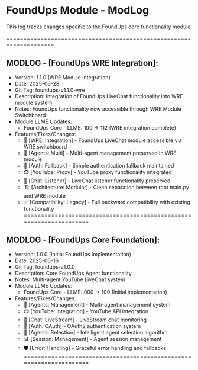 # FoundUps Module - ModLog

This log tracks changes specific to the FoundUps core functionality module.

====================================================================
## MODLOG - [FoundUps WRE Integration]:
- Version: 1.1.0 (WRE Module Integration)
- Date: 2025-06-28
- Git Tag: foundups-v1.1.0-wre
- Description: Integration of FoundUps LiveChat functionality into WRE module system
- Notes: FoundUps functionality now accessible through WRE Module Switchboard
- Module LLME Updates:
  - FoundUps Core - LLME: 100 -> 112 (WRE integration complete)
- Features/Fixes/Changes:
  - 🔌 [WRE: Integration] - FoundUps LiveChat module accessible via WRE switchboard
  - 🤖 [Agents: Multi] - Multi-agent management preserved in WRE module
  - 🔄 [Auth: Fallback] - Simple authentication fallback maintained
  - 📺 [YouTube: Proxy] - YouTube proxy functionality integrated
  - 💬 [Chat: Listener] - LiveChat listener functionality preserved
  - 🏗️ [Architecture: Modular] - Clean separation between root main.py and WRE module
  - ✅ [Compatibility: Legacy] - Full backward compatibility with existing functionality
====================================================================

## MODLOG - [FoundUps Core Foundation]:
- Version: 1.0.0 (Initial FoundUps Implementation)
- Date: 2025-06-16
- Git Tag: foundups-v1.0.0
- Description: Core FoundUps Agent functionality
- Notes: Multi-agent YouTube LiveChat system
- Module LLME Updates:
  - FoundUps Core - LLME: 000 -> 100 (Initial implementation)
- Features/Fixes/Changes:
  - 🤖 [Agents: Management] - Multi-agent management system
  - 📺 [YouTube: Integration] - YouTube API integration
  - 💬 [Chat: LiveStream] - LiveStream chat monitoring
  - 🔐 [Auth: OAuth] - OAuth2 authentication system
  - 🎯 [Agents: Selection] - Intelligent agent selection algorithm
  - 📊 [Session: Management] - Agent session management
  - 🛡️ [Error: Handling] - Graceful error handling and fallbacks
==================================================================== 
